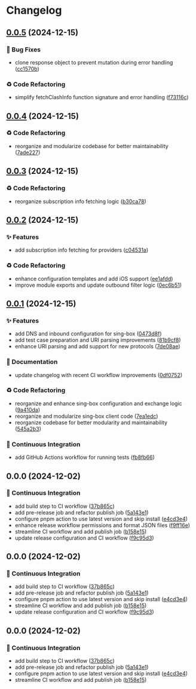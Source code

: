 # Changelog

## [0.0.5](https://github.com/liblaf/sub-converter/compare/v0.0.4...v0.0.5) (2024-12-15)


### 🐛 Bug Fixes

* clone response object to prevent mutation during error handling ([cc1570b](https://github.com/liblaf/sub-converter/commit/cc1570b0d933298aa9838dd1cd148e6d3bb771a1))


### ♻ Code Refactoring

* simplify fetchClashInfo function signature and error handling ([f73116c](https://github.com/liblaf/sub-converter/commit/f73116c16a5f74649810016d82c7abc178917f29))

## [0.0.4](https://github.com/liblaf/sub-converter/compare/v0.0.3...v0.0.4) (2024-12-15)


### ♻ Code Refactoring

* reorganize and modularize codebase for better maintainability ([7ade227](https://github.com/liblaf/sub-converter/commit/7ade227b8264853fe14c9bbc345ff1c0176c911e))

## [0.0.3](https://github.com/liblaf/sub-converter/compare/v0.0.2...v0.0.3) (2024-12-15)

### ♻ Code Refactoring

- reorganize subscription info fetching logic ([b30ca78](https://github.com/liblaf/sub-converter/commit/b30ca78f5a20c7cede9cfe6591a187e5bce25624))

## [0.0.2](https://github.com/liblaf/sub-converter/compare/v0.0.1...v0.0.2) (2024-12-15)

### ✨ Features

- add subscription info fetching for providers ([c04531a](https://github.com/liblaf/sub-converter/commit/c04531a52be7b55d7dd5f4a1b43110c90cf074a4))

### ♻ Code Refactoring

- enhance configuration templates and add iOS support ([ee1afdd](https://github.com/liblaf/sub-converter/commit/ee1afdd46b68bddec9810d615a5cf0c0153edbdc))
- improve module exports and update outbound filter logic ([0ec6b51](https://github.com/liblaf/sub-converter/commit/0ec6b5170a99d0738dda8ce900036625fffd3310))

## [0.0.1](https://github.com/liblaf/sub-converter/compare/v0.0.0...v0.0.1) (2024-12-15)

### ✨ Features

- add DNS and inbound configuration for sing-box ([0473d8f](https://github.com/liblaf/sub-converter/commit/0473d8f2ec56b49127c3d9532d3a1389f0040525))
- add test case preparation and URI parsing improvements ([81b9cf8](https://github.com/liblaf/sub-converter/commit/81b9cf81d978f49f07e78ed6b648253934ad47c4))
- enhance URI parsing and add support for new protocols ([7de08ae](https://github.com/liblaf/sub-converter/commit/7de08aecb236debbb85bccde95777369438afafc))

### 📝 Documentation

- update changelog with recent CI workflow improvements ([0df0752](https://github.com/liblaf/sub-converter/commit/0df07524035cf4f3374f4f4415fc0a8818948805))

### ♻ Code Refactoring

- reorganize and enhance sing-box configuration and exchange logic ([9a410da](https://github.com/liblaf/sub-converter/commit/9a410dabd4ce82d614d939a0eb39a9c2e1d6f423))
- reorganize and modularize sing-box client code ([7ea1edc](https://github.com/liblaf/sub-converter/commit/7ea1edc201573b00ae63459a1dc1b89ad0d81b16))
- reorganize codebase for better modularity and maintainability ([545a2b3](https://github.com/liblaf/sub-converter/commit/545a2b34afee7cbaf955470103a056405ab656a7))

### 🔧 Continuous Integration

- add GitHub Actions workflow for running tests ([fb8fb66](https://github.com/liblaf/sub-converter/commit/fb8fb66702c6169e6f3f22d45259f202ae4a1f52))

## 0.0.0 (2024-12-02)

### 🔧 Continuous Integration

- add build step to CI workflow ([37b865c](https://github.com/liblaf/sub-converter/commit/37b865c69a15f1162399a87b9b1da4cbc02448fa))
- add pre-release job and refactor publish job ([5a143e1](https://github.com/liblaf/sub-converter/commit/5a143e1c33bdfe129d40c4382450d07e975c336b))
- configure pnpm action to use latest version and skip install ([e4cd3e4](https://github.com/liblaf/sub-converter/commit/e4cd3e4a67ef9ea9233853fdb120bf45c8d85fb7))
- enhance release workflow permissions and format JSON files ([f9ff16e](https://github.com/liblaf/sub-converter/commit/f9ff16ebfa2c4518d650c8d32467221f3152f668))
- streamline CI workflow and add publish job ([b158e15](https://github.com/liblaf/sub-converter/commit/b158e152e28204b3753862154903533dc5c20721))
- update release configuration and CI workflow ([f9c95d3](https://github.com/liblaf/sub-converter/commit/f9c95d348d8d39f82b86be779441f0928e88e60f))

## 0.0.0 (2024-12-02)

### 🔧 Continuous Integration

- add build step to CI workflow ([37b865c](https://github.com/liblaf/sub-converter/commit/37b865c69a15f1162399a87b9b1da4cbc02448fa))
- add pre-release job and refactor publish job ([5a143e1](https://github.com/liblaf/sub-converter/commit/5a143e1c33bdfe129d40c4382450d07e975c336b))
- configure pnpm action to use latest version and skip install ([e4cd3e4](https://github.com/liblaf/sub-converter/commit/e4cd3e4a67ef9ea9233853fdb120bf45c8d85fb7))
- streamline CI workflow and add publish job ([b158e15](https://github.com/liblaf/sub-converter/commit/b158e152e28204b3753862154903533dc5c20721))
- update release configuration and CI workflow ([f9c95d3](https://github.com/liblaf/sub-converter/commit/f9c95d348d8d39f82b86be779441f0928e88e60f))

## 0.0.0 (2024-12-02)

### 🔧 Continuous Integration

- add build step to CI workflow ([37b865c](https://github.com/liblaf/sub-converter/commit/37b865c69a15f1162399a87b9b1da4cbc02448fa))
- add pre-release job and refactor publish job ([5a143e1](https://github.com/liblaf/sub-converter/commit/5a143e1c33bdfe129d40c4382450d07e975c336b))
- configure pnpm action to use latest version and skip install ([e4cd3e4](https://github.com/liblaf/sub-converter/commit/e4cd3e4a67ef9ea9233853fdb120bf45c8d85fb7))
- streamline CI workflow and add publish job ([b158e15](https://github.com/liblaf/sub-converter/commit/b158e152e28204b3753862154903533dc5c20721))
